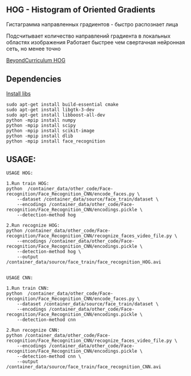 
## HOG - Histogram of Oriented Gradients

Гистаграмма направленных градиентов - быстро распознает лица

Подсчитывает количество направлений градиента в локальных областях изображения
Работает быстрее чем свертачная нейронная сеть, но менее точно

[BeyondCurriculum HOG](https://www.youtube.com/watch?v=xX-3eEjWL94&list=PLVFGVo0DNh5cLN1UBTT4yQ-cABFEi8Q8x&index=12)


## Dependencies

[Install libs](https://pyimagesearch.com/2017/03/27/how-to-install-dlib/)

```
sudo apt-get install build-essential cmake
sudo apt-get install libgtk-3-dev
sudo apt-get install libboost-all-dev
python -mpip install numpy
python -mpip install scipy
python -mpip install scikit-image
python -mpip install dlib
python -mpip install face_recognition
```

## USAGE:

```
USAGE HOG:

1.Run train HOG:
python  /container_data/other_code/Face-recognition/Face_Recognition_CNN/encode_faces.py \
    --dataset /container_data/source/face_train/dataset \
    --encodings /container_data/other_code/Face-recognition/Face_Recognition_CNN/encodings.pickle \
    --detection-method hog

2.Run recognize HOG:
python /container_data/other_code/Face-recognition/Face_Recognition_CNN/recognize_faces_video_file.py \
    --encodings /container_data/other_code/Face-recognition/Face_Recognition_CNN/encodings.pickle \
    --detection-method hog \
    --output /container_data/source/face_train/face_recognition_HOG.avi


USAGE CNN:

1.Run train CNN:
python  /container_data/other_code/Face-recognition/Face_Recognition_CNN/encode_faces.py \
    --dataset /container_data/source/face_train/dataset \
    --encodings /container_data/other_code/Face-recognition/Face_Recognition_CNN/encodings.pickle \
    --detection-method cnn

2.Run recognize CNN:
python /container_data/other_code/Face-recognition/Face_Recognition_CNN/recognize_faces_video_file.py \
    --encodings /container_data/other_code/Face-recognition/Face_Recognition_CNN/encodings.pickle \
    --detection-method cnn \
    --output /container_data/source/face_train/face_recognition_CNN.avi
```
